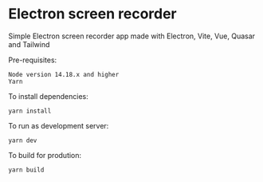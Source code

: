 # Electron screen recorder

Simple Electron screen recorder app made with Electron, Vite, Vue, Quasar and Tailwind

Pre-requisites:
```
Node version 14.18.x and higher
Yarn
```

To install dependencies:
```shell
yarn install
```

To run as development server:
```shell
yarn dev
```

To build for prodution:
```shell
yarn build
```

